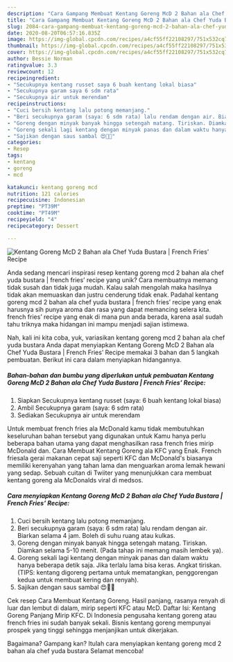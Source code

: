 ```yaml
---
description: "Cara Gampang Membuat Kentang Goreng McD 2 Bahan ala Chef Yuda Bustara | French Fries’ Recipe Anti Gagal"
title: "Cara Gampang Membuat Kentang Goreng McD 2 Bahan ala Chef Yuda Bustara | French Fries’ Recipe Anti Gagal"
slug: 2084-cara-gampang-membuat-kentang-goreng-mcd-2-bahan-ala-chef-yuda-bustara-french-fries-recipe-anti-gagal
date: 2020-08-20T06:57:16.835Z
image: https://img-global.cpcdn.com/recipes/a4cf55ff22108297/751x532cq70/kentang-goreng-mcd-2-bahan-ala-chef-yuda-bustara-french-fries-recipe-foto-resep-utama.jpg
thumbnail: https://img-global.cpcdn.com/recipes/a4cf55ff22108297/751x532cq70/kentang-goreng-mcd-2-bahan-ala-chef-yuda-bustara-french-fries-recipe-foto-resep-utama.jpg
cover: https://img-global.cpcdn.com/recipes/a4cf55ff22108297/751x532cq70/kentang-goreng-mcd-2-bahan-ala-chef-yuda-bustara-french-fries-recipe-foto-resep-utama.jpg
author: Bessie Norman
ratingvalue: 3.3
reviewcount: 12
recipeingredient:
- "Secukupnya kentang russet saya 6 buah kentang lokal biasa"
- "Secukupnya garam saya 6 sdm rata"
- "Secukupnya air untuk merendam"
recipeinstructions:
- "Cuci bersih kentang lalu potong memanjang."
- "Beri secukupnya garam (saya: 6 sdm rata) lalu rendam dengan air. Biarkan selama 4 jam. Boleh di suhu ruang atau kulkas."
- "Goreng dengan minyak banyak hingga setengah matang. Tiriskan. Diamkan selama 5-10 menit. (Pada tahap ini memang masih lembek ya)."
- "Goreng sekali lagi kentang dengan minyak panas dan dalam waktu hanya beberapa detik saja. Jika terlalu lama bisa keras. Angkat tiriskan. (TIPS: kentang digoreng pertama untuk mematangkan, penggorengan kedua untuk membuat kering dan renyah)."
- "Sajikan dengan saus sambal 😍👍🏻"
categories:
- Resep
tags:
- kentang
- goreng
- mcd

katakunci: kentang goreng mcd 
nutrition: 121 calories
recipecuisine: Indonesian
preptime: "PT39M"
cooktime: "PT49M"
recipeyield: "4"
recipecategory: Dessert

---
```



![Kentang Goreng McD 2 Bahan ala Chef Yuda Bustara | French Fries’ Recipe](https://img-global.cpcdn.com/recipes/a4cf55ff22108297/751x532cq70/kentang-goreng-mcd-2-bahan-ala-chef-yuda-bustara-french-fries-recipe-foto-resep-utama.jpg)

Anda sedang mencari inspirasi resep kentang goreng mcd 2 bahan ala chef yuda bustara | french fries’ recipe yang unik? Cara membuatnya memang tidak susah dan tidak juga mudah. Kalau salah mengolah maka hasilnya tidak akan memuaskan dan justru cenderung tidak enak. Padahal kentang goreng mcd 2 bahan ala chef yuda bustara | french fries’ recipe yang enak harusnya sih punya aroma dan rasa yang dapat memancing selera kita.
 french fries’ recipe yang enak di mana pun anda berada, karena asal sudah tahu triknya maka hidangan ini mampu menjadi sajian istimewa.


Nah, kali ini kita coba, yuk, variasikan kentang goreng mcd 2 bahan ala chef yuda bustara  Anda dapat menyiapkan Kentang Goreng McD 2 Bahan ala Chef Yuda Bustara | French Fries’ Recipe memakai 3 bahan dan 5 langkah pembuatan. Berikut ini cara dalam menyiapkan hidangannya.

<!--inarticleads1-->

##### Bahan-bahan dan bumbu yang diperlukan untuk pembuatan Kentang Goreng McD 2 Bahan ala Chef Yuda Bustara | French Fries’ Recipe:

1. Siapkan Secukupnya kentang russet (saya: 6 buah kentang lokal biasa)
1. Ambil Secukupnya garam (saya: 6 sdm rata)
1. Sediakan Secukupnya air untuk merendam


Untuk membuat french fries ala McDonald kamu tidak membutuhkan keseluruhan bahan tersebut yang digunakan untuk Kamu hanya perlu beberapa bahan utama yang dapat menghasilkan rasa french fries mirip McDonald dan. Cara Membuat Kentang Goreng ala KFC yang Enak. French friesala gerai makanan cepat saji seperti KFC dan McDonald&#39;s biasanya memiliki kerenyahan yang tahan lama dan menguarkan aroma lemak hewani yang sedap. Sebuah cuitan di Twiiter yang menunjukkan cara membuat kentang goreng ala McDonalds viral di medsos. 

<!--inarticleads2-->

##### Cara menyiapkan Kentang Goreng McD 2 Bahan ala Chef Yuda Bustara | French Fries’ Recipe:

1. Cuci bersih kentang lalu potong memanjang.
1. Beri secukupnya garam (saya: 6 sdm rata) lalu rendam dengan air. Biarkan selama 4 jam. Boleh di suhu ruang atau kulkas.
1. Goreng dengan minyak banyak hingga setengah matang. Tiriskan. Diamkan selama 5-10 menit. (Pada tahap ini memang masih lembek ya).
1. Goreng sekali lagi kentang dengan minyak panas dan dalam waktu hanya beberapa detik saja. Jika terlalu lama bisa keras. Angkat tiriskan. (TIPS: kentang digoreng pertama untuk mematangkan, penggorengan kedua untuk membuat kering dan renyah).
1. Sajikan dengan saus sambal 😍👍🏻


Cek resep Cara Membuat Kentang Goreng. Hasil panjang, rasanya renyah di luar dan lembut di dalam, mirip seperti KFC atau McD. Daftar Isi: Kentang Goreng Panjang Mirip KFC. Di Indonesia pengusaha kentang goreng atau french fries ini sudah banyak sekali. Bisnis kentang goreng mempunyai prospek yang tinggi sehingga menjanjikan untuk dikerjakan. 

Bagaimana? Gampang kan? Itulah cara menyiapkan kentang goreng mcd 2 bahan ala chef yuda bustara  Selamat mencoba!
